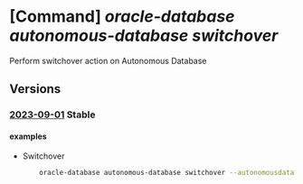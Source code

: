 # [Command] _oracle-database autonomous-database switchover_

Perform switchover action on Autonomous Database

## Versions

### [2023-09-01](/Resources/mgmt-plane/L3N1YnNjcmlwdGlvbnMve30vcmVzb3VyY2Vncm91cHMve30vcHJvdmlkZXJzL29yYWNsZS5kYXRhYmFzZS9hdXRvbm9tb3VzZGF0YWJhc2VzL3t9L3N3aXRjaG92ZXI=/2023-09-01.xml) **Stable**

<!-- mgmt-plane /subscriptions/{}/resourcegroups/{}/providers/oracle.database/autonomousdatabases/{}/switchover 2023-09-01 -->

#### examples

- Switchover
    ```bash
        oracle-database autonomous-database switchover --autonomousdatabasename <ADBS name> --resource-group <resource_group> --peer-db-id <id>
    ```
